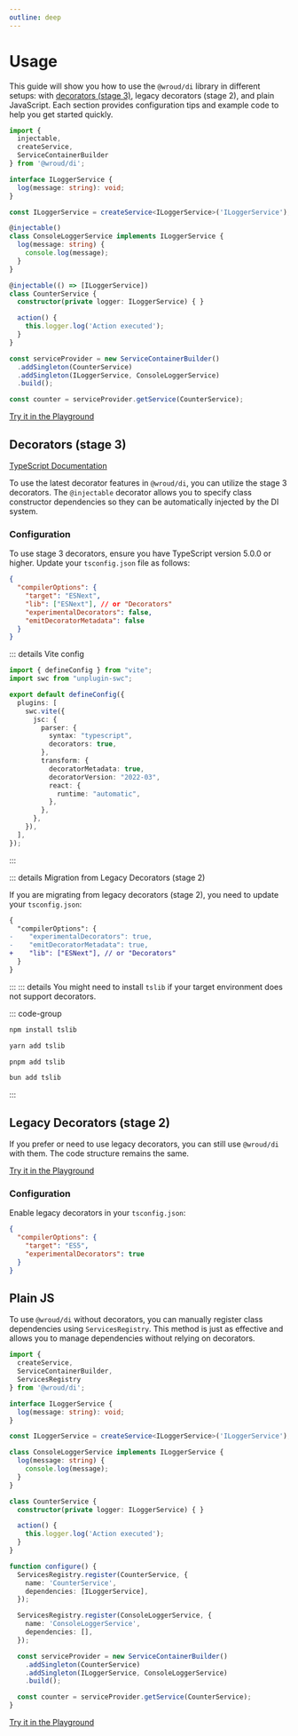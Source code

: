 ```yaml
---
outline: deep
---
```


# Usage

This guide will show you how to use the `@wroud/di` library in different setups: with [decorators (stage 3)](https://github.com/tc39/proposal-decorators), legacy decorators (stage 2), and plain JavaScript. Each section provides configuration tips and example code to help you get started quickly.

```ts twoslash
import {
  injectable,
  createService,
  ServiceContainerBuilder
} from '@wroud/di';

interface ILoggerService {
  log(message: string): void;
}

const ILoggerService = createService<ILoggerService>('ILoggerService');

@injectable()
class ConsoleLoggerService implements ILoggerService {
  log(message: string) {
    console.log(message);
  }
}

@injectable(() => [ILoggerService])
class CounterService {
  constructor(private logger: ILoggerService) { }

  action() {
    this.logger.log('Action executed');
  }
}

const serviceProvider = new ServiceContainerBuilder()
  .addSingleton(CounterService)
  .addSingleton(ILoggerService, ConsoleLoggerService)
  .build();

const counter = serviceProvider.getService(CounterService);
```

[Try it in the Playground](https://stackblitz.com/edit/wroud-di-decorators?file=src%2Fcounter.ts)

## Decorators (stage 3)

[TypeScript Documentation](https://devblogs.microsoft.com/typescript/announcing-typescript-5-0/#decorators)

To use the latest decorator features in `@wroud/di`, you can utilize the stage 3 decorators. The `@injectable` decorator allows you to specify class constructor dependencies so they can be automatically injected by the DI system.

### Configuration

To use stage 3 decorators, ensure you have TypeScript version 5.0.0 or higher. Update your `tsconfig.json` file as follows:

```json
{
  "compilerOptions": {
    "target": "ESNext",
    "lib": ["ESNext"], // or "Decorators"
    "experimentalDecorators": false,
    "emitDecoratorMetadata": false
  }
}
```

::: details Vite config

```ts
import { defineConfig } from "vite";
import swc from "unplugin-swc";

export default defineConfig({
  plugins: [
    swc.vite({
      jsc: {
        parser: {
          syntax: "typescript",
          decorators: true,
        },
        transform: {
          decoratorMetadata: true,
          decoratorVersion: "2022-03",
          react: {
            runtime: "automatic",
          },
        },
      },
    }),
  ],
});
```

:::

::: details Migration from Legacy Decorators (stage 2)

If you are migrating from legacy decorators (stage 2), you need to update your `tsconfig.json`:

```diff
{
  "compilerOptions": {
-    "experimentalDecorators": true,
-    "emitDecoratorMetadata": true,
+    "lib": ["ESNext"], // or "Decorators"
  }
}
```

:::
::: details You might need to install `tslib` if your target environment does not support decorators.

::: code-group

```sh [npm]
npm install tslib
```

```sh [yarn]
yarn add tslib
```

```sh [pnpm]
pnpm add tslib
```

```sh [bun]
bun add tslib
```

:::

## Legacy Decorators (stage 2)

If you prefer or need to use legacy decorators, you can still use `@wroud/di` with them. The code structure remains the same.

[Try it in the Playground](https://stackblitz.com/edit/wroud-di-legacy-decorators?file=src%2Fcounter.ts)

### Configuration

Enable legacy decorators in your `tsconfig.json`:

```json
{
  "compilerOptions": {
    "target": "ES5",
    "experimentalDecorators": true
  }
}
```

## Plain JS

To use `@wroud/di` without decorators, you can manually register class dependencies using `ServicesRegistry`. This method is just as effective and allows you to manage dependencies without relying on decorators.

```ts twoslash
import { 
  createService,
  ServiceContainerBuilder,
  ServicesRegistry
} from '@wroud/di';

interface ILoggerService {
  log(message: string): void;
}

const ILoggerService = createService<ILoggerService>('ILoggerService');

class ConsoleLoggerService implements ILoggerService {
  log(message: string) {
    console.log(message);
  }
}

class CounterService {
  constructor(private logger: ILoggerService) { }

  action() {
    this.logger.log('Action executed');
  }
}

function configure() {
  ServicesRegistry.register(CounterService, {
    name: 'CounterService',
    dependencies: [ILoggerService],
  });

  ServicesRegistry.register(ConsoleLoggerService, {
    name: 'ConsoleLoggerService',
    dependencies: [],
  });

  const serviceProvider = new ServiceContainerBuilder()
    .addSingleton(CounterService)
    .addSingleton(ILoggerService, ConsoleLoggerService)
    .build();

  const counter = serviceProvider.getService(CounterService);
}

```

[Try it in the Playground](https://stackblitz.com/edit/wroud-di-no-decorators?file=src%2Fcounter.ts)
